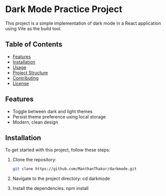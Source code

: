 # Dark Mode Practice Project

This project is a simple implementation of dark mode in a React application using Vite as the build tool.

## Table of Contents

- [Features](#features)
- [Installation](#installation)
- [Usage](#usage)
- [Project Structure](#project-structure)
- [Contributing](#contributing)
- [License](#license)

## Features

- Toggle between dark and light themes
- Persist theme preference using local storage
- Modern, clean design

## Installation

To get started with this project, follow these steps:

1. Clone the repository:
   ```sh
   git clone https://github.com/ManthanThakor/darkmode.git

2. Navigate to the project directory:
   cd darkmode

3. Install the dependencies:
   npm install
